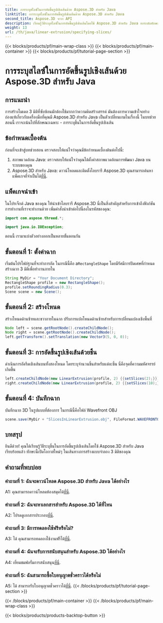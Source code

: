 ```yaml
---
title: การระบุสไลซ์ในการอัดขึ้นรูปเชิงเส้นด้วย Aspose.3D สำหรับ Java
linktitle: การระบุสไลซ์ในการอัดขึ้นรูปเชิงเส้นด้วย Aspose.3D สำหรับ Java
second_title: Aspose.3D จาวา API
description: เรียนรู้วิธีระบุสไลซ์ในการอัดขึ้นรูปเชิงเส้นโดยใช้ Aspose.3D สำหรับ Java ยกระดับทักษะการสร้างแบบจำลอง 3 มิติของคุณด้วยคำแนะนำทีละขั้นตอนนี้
weight: 13
url: /th/java/linear-extrusion/specifying-slices/
---
```


{{< blocks/products/pf/main-wrap-class >}}
{{< blocks/products/pf/main-container >}}
{{< blocks/products/pf/tutorial-page-section >}}

# การระบุสไลซ์ในการอัดขึ้นรูปเชิงเส้นด้วย Aspose.3D สำหรับ Java

## การแนะนำ

การสร้างโมเดล 3 มิติที่ซับซ้อนมักต้องใช้มากกว่าความคิดสร้างสรรค์ มันต้องการความเข้าใจอย่างถ่องแท้เกี่ยวกับเครื่องมือที่คุณมี Aspose.3D สำหรับ Java เป็นตัวเปลี่ยนเกมในเรื่องนี้ ในบทช่วยสอนนี้ เราจะเน้นไปที่ลักษณะเฉพาะ - การระบุชิ้นในการอัดขึ้นรูปเชิงเส้น

## ข้อกำหนดเบื้องต้น

ก่อนที่จะเข้าสู่บทช่วยสอน ตรวจสอบให้แน่ใจว่าคุณมีข้อกำหนดเบื้องต้นต่อไปนี้:

1. สภาพแวดล้อม Java: ตรวจสอบให้แน่ใจว่าคุณได้ตั้งค่าสภาพแวดล้อมการพัฒนา Java บนระบบของคุณ
2.  Aspose.3D สำหรับ Java: ดาวน์โหลดและติดตั้งไลบรารี Aspose.3D คุณสามารถค้นหาแพ็คเกจที่จำเป็นได้[ที่นี่](https://releases.aspose.com/3d/java/).

## แพ็คเกจนำเข้า

ในโปรเจ็กต์ Java ของคุณ ให้นำเข้าไลบรารี Aspose.3D นี่เป็นสิ่งสำคัญสำหรับการเข้าถึงฟังก์ชันการทำงานที่เราจะทำงานด้วย เพิ่มคำสั่งนำเข้าต่อไปนี้ลงในรหัสของคุณ:

```java
import com.aspose.threed.*;

import java.io.IOException;
```

ตอนนี้ เรามาแบ่งตัวอย่างออกเป็นหลายขั้นตอนกัน

## ขั้นตอนที่ 1: ตั้งค่าฉาก

เริ่มต้นโปรไฟล์ฐานที่จะทำการอัด ในกรณีนี้คือ a`RectangleShape` โดยมีรัศมีการปัดเศษที่กำหนด สร้างฉาก 3 มิติเพื่อทำงานภายใน

```java
String MyDir = "Your Document Directory";
RectangleShape profile = new RectangleShape();
profile.setRoundingRadius(0.3);
Scene scene = new Scene();
```

## ขั้นตอนที่ 2: สร้างโหนด

สร้างโหนดด้านซ้ายและขวาภายในฉาก ปรับการแปลโหนดด้านซ้ายสำหรับการเปลี่ยนแปลงเชิงพื้นที่

```java
Node left = scene.getRootNode().createChildNode();
Node right = scene.getRootNode().createChildNode();
left.getTransform().setTranslation(new Vector3(5, 0, 0));
```

## ขั้นตอนที่ 3: การอัดขึ้นรูปเชิงเส้นด้วยชิ้น

ดำเนินการอัดรีดเชิงเส้นบนทั้งสองโหนด โดยระบุจำนวนชิ้นสำหรับแต่ละชิ้น นี่คือจุดที่ความมหัศจรรย์เกิดขึ้น

```java
left.createChildNode(new LinearExtrusion(profile, 2) {{setSlices(2);}});
right.createChildNode(new LinearExtrusion(profile, 2) {{setSlices(10);}});
```

## ขั้นตอนที่ 4: บันทึกฉาก

บันทึกฉาก 3D ในรูปแบบที่ต้องการ ในกรณีนี้คือไฟล์ Wavefront OBJ

```java
scene.save(MyDir + "SlicesInLinearExtrusion.obj", FileFormat.WAVEFRONTOBJ);
```

## บทสรุป

ยินดีด้วย! คุณได้เรียนรู้วิธีระบุชิ้นในการอัดขึ้นรูปเชิงเส้นโดยใช้ Aspose.3D สำหรับ Java เรียบร้อยแล้ว ทักษะนี้เปิดโอกาสใหม่ๆ ในเส้นทางการสร้างแบบจำลอง 3 มิติของคุณ

## คำถามที่พบบ่อย

### คำถามที่ 1: ฉันจะดาวน์โหลด Aspose.3D สำหรับ Java ได้อย่างไร

 A1: คุณสามารถดาวน์โหลดห้องสมุดได้[ที่นี่](https://releases.aspose.com/3d/java/).

### คำถามที่ 2: ฉันจะหาเอกสารสำหรับ Aspose.3D ได้ที่ไหน

 A2: โปรดดูเอกสารประกอบ[ที่นี่](https://reference.aspose.com/3d/java/).

### คำถามที่ 3: มีการทดลองใช้ฟรีหรือไม่?

 A3: ได้ คุณสามารถทดลองใช้งานฟรีได้[ที่นี่](https://releases.aspose.com/).

### คำถามที่ 4: ฉันจะรับการสนับสนุนสำหรับ Aspose.3D ได้อย่างไร

 A4: เยี่ยมชมฟอรั่มการสนับสนุน[ที่นี่](https://forum.aspose.com/c/3d/18).

### คำถามที่ 5: ฉันสามารถซื้อใบอนุญาตชั่วคราวได้หรือไม่

 A5: ได้ สามารถรับใบอนุญาตชั่วคราวได้[ที่นี่](https://purchase.aspose.com/temporary-license/).
{{< /blocks/products/pf/tutorial-page-section >}}

{{< /blocks/products/pf/main-container >}}
{{< /blocks/products/pf/main-wrap-class >}}

{{< blocks/products/products-backtop-button >}}
